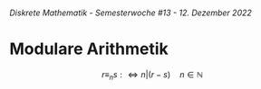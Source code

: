 ###### Diskrete Mathematik - Semesterwoche #13 - 12. Dezember 2022

# Modulare Arithmetik

$$r \equiv_n s :\Leftrightarrow n | (r - s) \quad n \in \mathbb{N}$$
